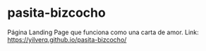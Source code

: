 # pasita-bizcocho
Página Landing Page que funciona como una carta de amor. 
Link: https://yilverq.github.io/pasita-bizcocho/
